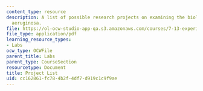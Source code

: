 ```yaml
---
content_type: resource
description: A list of possible research projects on examining the biology of Pseudomonas
  aeruginosa.
file: https://ol-ocw-studio-app-qa.s3.amazonaws.com/courses/7-13-experimental-microbial-genetics-fall-2008/cc162861fc784b2f4df7d919c1c9f9ae_MIT7_13f08_lab01_ProjectSummaries.pdf
file_type: application/pdf
learning_resource_types:
- Labs
ocw_type: OCWFile
parent_title: Labs
parent_type: CourseSection
resourcetype: Document
title: Project List
uid: cc162861-fc78-4b2f-4df7-d919c1c9f9ae
---
```

